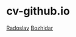 # cv-github.io

[Radoslav](https://calisthenicsguy.github.io/cv-github.io/CV-Radoslav%20Radev/)
[Bozhidar](https://calisthenicsguy.github.io/cv-github.io/CV-Bozhidar%20Ivanow/)
